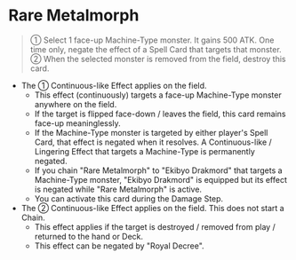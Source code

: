 # Rare Metalmorph

> ① Select 1 face-up Machine-Type monster. It gains 500 ATK. One time only, negate the effect of a Spell Card that targets that monster. ② When the selected monster is removed from the field, destroy this card.

*   The ① Continuous-like Effect applies on the field.
    *   This effect (continuously) targets a face-up Machine-Type monster anywhere on the field.
    *   If the target is flipped face-down / leaves the field, this card remains face-up meaninglessly.
    *   If the Machine-Type monster is targeted by either player's Spell Card, that effect is negated when it resolves. A Continuous-like / Lingering Effect that targets a Machine-Type is permanently negated.
    *   If you chain "Rare Metalmorph" to "Ekibyo Drakmord" that targets a Machine-Type monster, "Ekibyo Drakmord" is equipped but its effect is negated while "Rare Metalmorph" is active.
    *   You can activate this card during the Damage Step.
*   The ② Continuous-like Effect applies on the field. This does not start a Chain.
    *   This effect applies if the target is destroyed / removed from play / returned to the hand or Deck.
    *   This effect can be negated by "Royal Decree".
